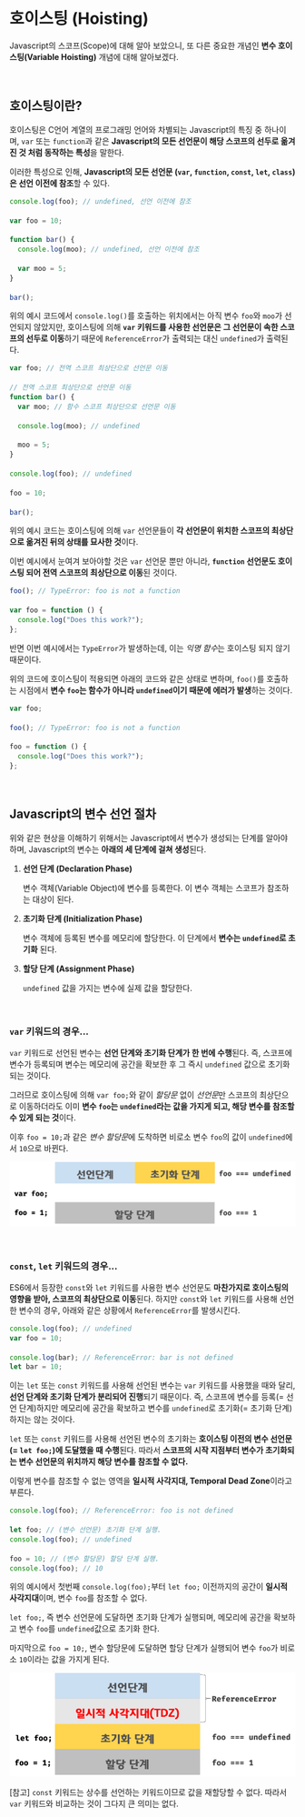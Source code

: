 # 호이스팅 (Hoisting)

Javascript의 스코프(Scope)에 대해 알아 보았으니, 또 다른 중요한 개념인 **변수 호이스팅(Variable Hoisting)** 개념에 대해 알아보겠다.

<br>

## 호이스팅이란?

호이스팅은 C언어 계열의 프로그래밍 언어와 차별되는 Javascript의 특징 중 하나이며, `var` 또는 `function`과 같은 **Javascript의 모든 선언문이 해당 스코프의 선두로 옮겨진 것 처럼 동작하는 특성**을 말한다.

이러한 특성으로 인해, **Javascript의 모든 선언문 (`var`, `function`, `const`, `let`, `class`)은 선언 이전에 참조**할 수 있다.

```javascript
console.log(foo); // undefined, 선언 이전에 참조

var foo = 10;

function bar() {
  console.log(moo); // undefined, 선언 이전에 참조

  var moo = 5;
}

bar();
```

위의 예시 코드에서 `console.log()`를 호출하는 위치에서는 아직 변수 `foo`와 `moo`가 선언되지 않았지만, 호이스팅에 의해 **`var` 키워드를 사용한 선언문은 그 선언문이 속한 스코프의 선두로 이동**하기 때문에 `ReferenceError`가 출력되는 대신 `undefined`가 출력된다.

```javascript
var foo; // 전역 스코프 최상단으로 선언문 이동

// 전역 스코프 최상단으로 선언문 이동
function bar() {
  var moo; // 함수 스코프 최상단으로 선언문 이동

  console.log(moo); // undefined

  moo = 5;
}

console.log(foo); // undefined

foo = 10;

bar();
```

위의 예시 코드는 호이스팅에 의해 `var` 선언문들이 **각 선언문이 위치한 스코프의 최상단으로 옮겨진 뒤의 상태를 묘사한 것**이다.

이번 예시에서 눈여겨 보아야할 것은 `var` 선언문 뿐만 아니라, **`function` 선언문도 호이스팅 되어 전역 스코프의 최상단으로 이동**된 것이다.

```javascript
foo(); // TypeError: foo is not a function

var foo = function () {
  console.log("Does this work?");
};
```

반면 이번 예시에서는 `TypeError`가 발생하는데, 이는 *익명 함수*는 호이스팅 되지 않기 때문이다.

위의 코드에 호이스팅이 적용되면 아래의 코드와 같은 상태로 변하며, `foo()`를 호출하는 시점에서 **변수 `foo`는 함수가 아니라 `undefined`이기 때문에 에러가 발생**하는 것이다.

```javascript
var foo;

foo(); // TypeError: foo is not a function

foo = function () {
  console.log("Does this work?");
};
```

<br>

## Javascript의 변수 선언 절차

위와 같은 현상을 이해하기 위해서는 Javascript에서 변수가 생성되는 단계를 알아야 하며, Javascript의 변수는 **아래의 세 단계에 걸쳐 생성**된다.

1. **선언 단계 (Declaration Phase)**

   변수 객체(Variable Object)에 변수를 등록한다. 이 변수 객체는 스코프가 참조하는 대상이 된다.

2. **초기화 단계 (Initialization Phase)**

   변수 객체에 등록된 변수를 메모리에 할당한다. 이 단계에서 **변수는 `undefined`로 초기화** 된다.

3. **할당 단계 (Assignment Phase)**

   `undefined` 값을 가지는 변수에 실제 값을 할당한다.

<br>

### **`var` 키워드의 경우...**

`var` 키워드로 선언된 변수는 **선언 단계와 초기화 단계가 한 번에 수행**된다. 즉, 스코프에 변수가 등록되며 변수는 메모리에 공간을 확보한 후 그 즉시 `undefined` 값으로 초기화되는 것이다.

그러므로 호이스팅에 의해 `var foo;`와 같이 _할당문_ 없이 *선언문*만 스코프의 최상단으로 이동하더라도 이미 **변수 `foo`는 `undefined`라는 값을 가지게 되고, 해당 변수를 참조할 수 있게 되는 것**이다.

이후 `foo = 10;`과 같은 *변수 할당문*에 도착하면 비로소 변수 `foo`의 값이 `undefined`에서 `10`으로 바뀐다.

![var 변수의 라이프 사이클](./var-lifecycle.png)

<br>

### **`const`, `let` 키워드의 경우...**

ES6에서 등장한 `const`와 `let` 키워드를 사용한 변수 선언문도 **마찬가지로 호이스팅의 영향을 받아, 스코프의 최상단으로 이동**된다. 하지만 `const`와 `let` 키워드를 사용해 선언한 변수의 경우, 아래와 같은 상황에서 `ReferenceError`를 발생시킨다.

```javascript
console.log(foo); // undefined
var foo = 10;

console.log(bar); // ReferenceError: bar is not defined
let bar = 10;
```

이는 `let` 또는 `const` 키워드를 사용해 선언된 변수는 `var` 키워드를 사용했을 때와 달리, **선언 단계와 초기화 단계가 분리되어 진행**되기 때문이다. 즉, 스코프에 변수를 등록(= 선언 단계)하지만 메모리에 공간을 확보하고 변수를 `undefined`로 초기화(= 초기화 단계)하지는 않는 것이다.

`let` 또는 `const` 키워드를 사용해 선언된 변수의 초기화는 **호이스팅 이전의 변수 선언문(= `let foo;`)에 도달했을 때 수행**된다. 따라서 **스코프의 시작 지점부터 변수가 초기화되는 변수 선언문의 위치까지 해당 변수를 참조할 수 없다.**

이렇게 변수를 참조할 수 없는 영역을 **일시적 사각지대, Temporal Dead Zone**이라고 부른다.

```javascript
console.log(foo); // ReferenceError: foo is not defined

let foo; // (변수 선언문) 초기화 단계 실행.
console.log(foo); // undefined

foo = 10; // (변수 할당문) 할당 단계 실행.
console.log(foo); // 10
```

위의 예시에서 첫번째 `console.log(foo);`부터 `let foo;` 이전까지의 공간이 **일시적 사각지대**이며, 변수 `foo`를 참조할 수 없다.

`let foo;`, 즉 변수 선언문에 도달하면 초기화 단계가 실행되며, 메모리에 공간을 확보하고 변수 `foo`를 `undefined`값으로 초기화 한다.

마지막으로 `foo = 10;`, 변수 할당문에 도달하면 할당 단계가 실행되어 변수 `foo`가 비로소 `10`이라는 값을 가지게 된다.

![let 변수의 라이프 사이클](./let-lifecycle.png)

[참고] `const` 키워드는 상수를 선언하는 키워드이므로 값을 재할당할 수 없다. 따라서 `var` 키워드와 비교하는 것이 그다지 큰 의미는 없다.
